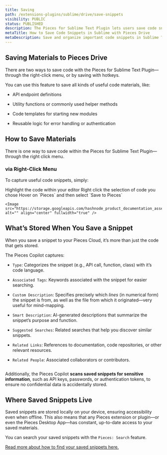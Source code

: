 ```yaml
---
title: Saving
path: /extensions-plugins/sublime/drive/save-snippets
visibility: PUBLIC
status: PUBLISHED
description: The Pieces for Sublime Text Plugin lets users save code snippets directly from the editor, so that their snippets are securely stored and ready to be reused at a later date.
metaTitle: How to Save Code Snippets in Sublime with Pieces Drive
metaDescription: Save and organize important code snippets in Sublime Text using Pieces Drive for easy access.
---
```


## Saving Materials to Pieces Drive

There are two ways to save code with the Pieces for Sublime Text Plugin—through the right-click menu, or by saving with hotkeys.

You can use this feature to save all kinds of useful code materials, like:

* API endpoint definitions

* Utility functions or commonly used helper methods

* Code templates for starting new modules

* Reusable logic for error handling or authentication

## How to Save Materials

There is one way to save code within the Pieces for Sublime Text Plugin—through the right click menu.

### via Right-Click Menu

To capture useful code snippets, simply:

<Steps>
  <Step title="Select a Portion of Code">
    Highlight the code within your editor
  </Step>

  <Step title="Right Click">
    Right click the selection of code you chose
  </Step>

  <Step title="Select Save to Pieces">
    Hover on `Pieces` and then select `Save to Pieces`

    <Image src="https://storage.googleapis.com/hashnode_product_documentation_assets/sublime_text_plugin_assets/using_snippets/using_snippets_PARENT_PAGE/saving_to_pieces.gif" alt="" align="center" fullwidth="true" />
  </Step>
</Steps>

## What’s Stored When You Save a Snippet

When you save a snippet to your Pieces Cloud, it’s more than just the code that gets stored.

The Pieces Copilot captures:

* `Type`: Categorizes the snippet (e.g., API call, function, class) with it’s code language.

* `Associated Tags`: Keywords associated with the snippet for easier searching.

* `Custom Description`: Specifies precisely which *lines* (in numerical form) the snippet is from, as well as the file from which it originated—very useful for mind-mapping.

* `Smart Description`: AI-generated descriptions that summarize the snippet’s purpose and function.

* `Suggested Searches`: Related searches that help you discover similar snippets.

* `Related Links`: References to documentation, code repositories, or other relevant resources.

* `Related People`: Associated collaborators or contributors.

<Image src="https://storage.googleapis.com/hashnode_product_documentation_assets/cdn_migrate_repair_2/sublime/save_snippets.png" alt="" align="center" fullwidth="true" />

Additionally, the Pieces Copilot **scans saved snippets for sensitive information**, such as API keys, passwords, or authentication tokens, to ensure no confidential data is accidentally stored.

## Where Saved Snippets Live

Saved snippets are stored locally on your device, ensuring accessibility even when offline. This also means that any Pieces extension or plugin—or even the Pieces Desktop App—has constant, up-to-date access to your saved materials.

You can search your saved snippets with the `Pieces: Search` feature.

[Read more about how to find your saved snippets here.](/products/extensions-plugins/sublime/drive/search-reuse#finding-saved-snippets)
